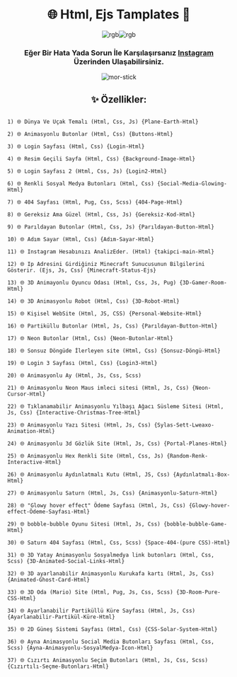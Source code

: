 <div align="center">

# 🌐 Html, Ejs Tamplates 🔎

![rgb](https://github.com/user-attachments/assets/e01e4c77-0348-40e0-bcf1-be2008877604)![rgb](https://github.com/user-attachments/assets/e01e4c77-0348-40e0-bcf1-be2008877604)

</div>

<div align="center">
    
### Eğer Bir Hata Yada Sorun İle Karşılaşırsanız [Instagram](https://www.instagram.com/lweaxo/) Üzerinden Ulaşabilirsiniz.

![mor-stick](https://github.com/user-attachments/assets/ca5ac8c7-f084-48ff-ae8e-104a1780073d)

## ✨ Özellikler:

</div>

```yeml

1) 🌐 Dünya Ve Uçak Temalı (Html, Css, Js) {Plane-Earth-Html}

2) 🌐 Animasyonlu Butonlar (Html, Css) {Buttons-Html}

3) 🌐 Login Sayfası (Html, Css) {Login-Html}

4) 🌐 Resim Geçili Sayfa (Html, Css) {Background-Image-Html}

5) 🌐 Login Sayfası 2 (Html, Css, Js) {Login2-Html}

6) 🌐 Renkli Sosyal Medya Butonları (Html, Css) {Social-Media-Glowing-Html}

7) 🌐 404 Sayfası (Html, Pug, Css, Scss) {404-Page-Html}

8) 🌐 Gereksiz Ama Güzel (Html, Css, Js) {Gereksiz-Kod-Html}

9) 🌐 Parıldayan Butonlar (Html, Css, Js) {Parıldayan-Button-Html}

10) 🌐 Adım Sayar (Html, Css) {Adım-Sayar-Html}

11) 🌐 Instagram Hesabınızı AnalizEder. (Html) {takipci-main-Html}

12) 🌐 Ip Adresini Girdiğiniz Minecraft Sunucusunun Bilgilerini Gösterir. (Ejs, Js, Css) {Minecraft-Status-Ejs}

13) 🌐 3D Animayonlu Oyuncu Odası (Html, Css, Js, Pug) {3D-Gamer-Room-Html}

14) 🌐 3D Animasyonlu Robot (Html, Css) {3D-Robot-Html}

15) 🌐 Kişisel WebSite (Html, JS, CSS) {Personal-Website-Html}

16) 🌐 Partiküllu Butonlar (Html, Js, Css) {Parıldayan-Button-Html}

17) 🌐 Neon Butonlar (Html, Css) {Neon-Butonlar-Html}

18) 🌐 Sonsuz Döngüde İlerleyen site (Html, Css) {Sonsuz-Döngü-Html}

19) 🌐 Login 3 Sayfası (Html, Css) {Login3-Html}

20) 🌐 Animasyonlu Ay (Html, Js, Css, Scss)

21) 🌐 Animasyonlu Neon Maus imleci sitesi (Html, Js, Css) {Neon-Cursor-Html}

22) 🌐 Tıklanamabilir Animasyonlu Yılbaşı Ağacı Süsleme Sitesi (Html, Js, Css) {Interactive-Christmas-Tree-Html}

23) 🌐 Animasyonlu Yazı Sitesi (Html, Js, Css) {Sylas-Sett-Lweaxo-Animation-Html}

24) 🌐 Animasyonlu 3d Gözlük Site (Html, Js, Css) {Portal-Planes-Html}

25) 🌐 Animasyonlu Hex Renkli Site (Html, Css, Js) {Random-Renk-Interactive-Html}

26) 🌐 Animasyonlu Aydınlatmalı Kutu (Html, JS, Css) {Aydınlatmalı-Box-Html}

27) 🌐 Animasyonlu Saturn (Html, Js, Css) {Animasyonlu-Saturn-Html}
 
28) 🌐 "Glowy hover effect" Ödeme Sayfası (Html, Js, Css) {Glowy-hover-effect-Ödeme-Sayfası-Html}

29) 🌐 bobble-bubble Oyunu Sitesi (Html, Js, Css) {bobble-bubble-Game-Html}

30) 🌐 Saturn 404 Sayfası (Html, Css, Scss) {Space-404-(pure CSS)-Html}

31) 🌐 3D Yatay Animasyonlu Sosyalmedya link butonları (Html, Css, Scss) {3D-Animated-Social-Links-Html}

32) 🌐 3D ayarlanabilir Animasyonlu Kurukafa kartı (Html, Js, Css) {Animated-Ghost-Card-Html}

33) 🌐 3D Oda (Mario) Site (Html, Pug, Js, Css, Scss) {3D-Room-Pure-CSS-Html}

34) 🌐 Ayarlanabilir Partiküllü Küre Sayfası (Html, Js, Css) {Ayarlanabilir-Partikül-Küre-Html}

35) 🌐 2D Güneş Sistemi Sayfası (Html, Css) {CSS-Solar-System-Html}

36) 🌐 Ayna Animasyonlu Social Media Butonları Sayfası (Html, Css, Scss) {Ayna-Animasyonlu-SosyalMedya-İcon-Html}

37) 🌐 Cızırtı Animasyonlu Seçim Butonları (Html, Js, Css, Scss) {Cızırtılı-Seçme-Butonları-Html}

```
